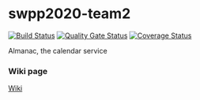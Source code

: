 # swpp2020-team2
[![Build Status](https://travis-ci.org/swsnu/swpp2020-team2.svg?branch=main)](https://travis-ci.org/swsnu/swpp2020-team2)
[![Quality Gate Status](https://sonarcloud.io/api/project_badges/measure?project=swsnu_swpp2020-team2&metric=alert_status)](https://sonarcloud.io/dashboard?id=swsnu_swpp2020-team2)
[![Coverage Status](https://coveralls.io/repos/github/swsnu/swpp2020-team2/badge.svg?branch=main)](https://coveralls.io/github/swsnu/swpp2020-team2?branch=main)

Almanac, the calendar service

### Wiki page
[Wiki](https://github.com/swsnu/swpp2020-team2/wiki)
